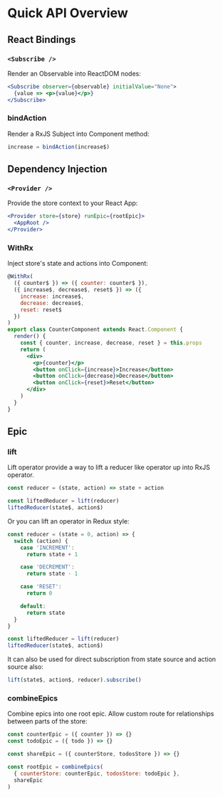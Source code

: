 # Quick API Overview

## React Bindings

### `<Subscribe />`

Render an Observable into ReactDOM nodes:

```jsx
<Subscribe observer={observable} initialValue="None">
  {value => <p>{value}</p>}
</Subscribe>
```

### bindAction

Render a RxJS Subject into Component method:

```jsx
increase = bindAction(increase$)
```

## Dependency Injection

### `<Provider />`

Provide the store context to your React App:

```jsx
<Provider store={store} runEpic={rootEpic}>
  <AppRoot />
</Provider>
```

### WithRx

Inject store's state and actions into Component:

```jsx
@WithRx(
  ({ counter$ }) => ({ counter: counter$ }),
  ({ increase$, decrease$, reset$ }) => ({
    increase: increase$,
    decrease: decrease$,
    reset: reset$
  })
)
export class CounterComponent extends React.Component {
  render() {
    const { counter, increase, decrease, reset } = this.props
    return (
      <div>
        <p>{counter}</p>
        <button onClick={increase}>Increase</button>
        <button onClick={decrease}>Decrease</button>
        <button onClick={reset}>Reset</button>
      </div>
    )
  }
}
```

## Epic

### lift

Lift operator provide a way to lift a reducer like operator up into RxJS operator.

```jsx
const reducer = (state, action) => state + action

const liftedReducer = lift(reducer)
liftedReducer(state$, action$)
```

Or you can lift an operator in Redux style:

```jsx
const reducer = (state = 0, action) => {
  switch (action) {
    case 'INCREMENT':
      return state + 1

    case 'DECREMENT':
      return state - 1

    case 'RESET':
      return 0

    default:
      return state
  }
}

const liftedReducer = lift(reducer)
liftedReducer(state$, action$)
```

It can also be used for direct subscription from state source and action source also:

```jsx
lift(state$, action$, reducer).subscribe()
```

### combineEpics

Combine epics into one root epic. Allow custom route for relationships between parts of the store:

```jsx
const counterEpic = ({ counter }) => {}
const todoEpic = ({ todo }) => {}

const shareEpic = ({ counterStore, todosStore }) => {}

const rootEpic = combineEpics(
  { counterStore: counterEpic, todosStore: todoEpic },
  shareEpic
)
```
